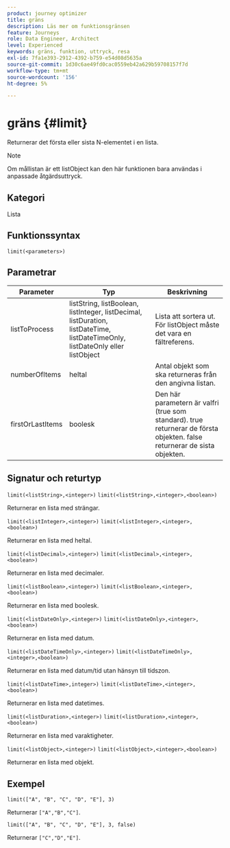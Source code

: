 ```yaml
---
product: journey optimizer
title: gräns
description: Läs mer om funktionsgränsen
feature: Journeys
role: Data Engineer, Architect
level: Experienced
keywords: gräns, funktion, uttryck, resa
exl-id: 7fa1e393-2912-4392-b759-e54d08d5635a
source-git-commit: 1d30c6ae49fd0cac0559eb42a629b59708157f7d
workflow-type: tm+mt
source-wordcount: '156'
ht-degree: 5%

---
```


# gräns {#limit}

Returnerar det första eller sista N-elementet i en lista.

>[!NOTE]
>
>Om mållistan är ett listObject kan den här funktionen bara användas i anpassade åtgärdsuttryck.

## Kategori

Lista

## Funktionssyntax

`limit(<parameters>)`

## Parametrar

| Parameter | Typ | Beskrivning |
|-----------|------------------|------------------|
| listToProcess | listString, listBoolean, listInteger, listDecimal, listDuration, listDateTime, listDateTimeOnly, listDateOnly eller listObject | Lista att sortera ut. För listObject måste det vara en fältreferens. |
| numberOfItems | heltal | Antal objekt som ska returneras från den angivna listan. |
| firstOrLastItems | boolesk | Den här parametern är valfri (true som standard). true returnerar de första objekten. false returnerar de sista objekten. |

## Signatur och returtyp

`limit(<listString>,<integer>)`
`limit(<listString>,<integer>,<boolean>)`

Returnerar en lista med strängar.

`limit(<listInteger>,<integer>)`
`limit(<listInteger>,<integer>,<boolean>)`

Returnerar en lista med heltal.

`limit(<listDecimal>,<integer>)`
`limit(<listDecimal>,<integer>,<boolean>)`

Returnerar en lista med decimaler.

`limit(<listBoolean>,<integer>)`
`limit(<listBoolean>,<integer>,<boolean>)`

Returnerar en lista med boolesk.

`limit(<listDateOnly>,<integer>)`
`limit(<listDateOnly>,<integer>,<boolean>)`

Returnerar en lista med datum.

`limit(<listDateTimeOnly>,<integer>)`
`limit(<listDateTimeOnly>,<integer>,<boolean>)`

Returnerar en lista med datum/tid utan hänsyn till tidszon.

`limit(<listDateTime>,integer>)`
`limit(<listDateTime>,<integer>,<boolean>)`

Returnerar en lista med datetimes.

`limit(<listDuration>,<integer>)`
`limit(<listDuration>,<integer>,<boolean>)`

Returnerar en lista med varaktigheter.

`limit(<listObject>,<integer>)`
`limit(<listObject>,<integer>,<boolean>)`

Returnerar en lista med objekt.

## Exempel

`limit(["A", "B", "C", "D", "E"], 3)`

Returnerar `["A","B","C"]`.

`limit(["A", "B", "C", "D", "E"], 3, false)`

Returnerar `["C","D","E"]`.
